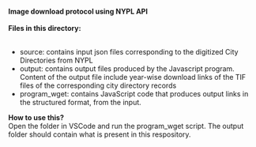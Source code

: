 <b> Image download protocol using NYPL API </b> <br> <br>
<b> Files in this directory: </b> <br> <br>
- source: contains input json files corresponding to the digitized City Directories from NYPL
- output: contains output files produced by the Javascript program. Content of the output file include year-wise download links of the TIF files of the corresponding city directory records
- program_wget: contains JavaScript code that produces output links in the structured format, from the input.

<b> How to use this? </b> <br>
Open the folder in VSCode and run the program_wget script. The output folder should contain what is present in this respository.
